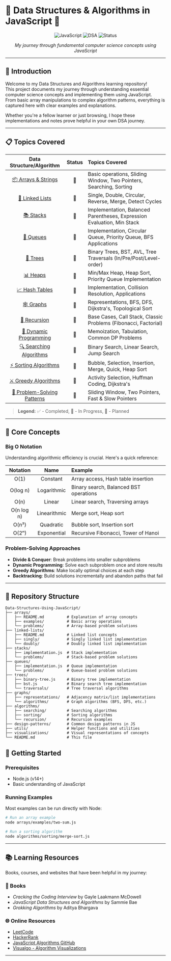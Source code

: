 # 🚀 Data Structures & Algorithms in JavaScript 🚀

<p align="center">
  <img src="https://img.shields.io/badge/Language-JavaScript-F7DF1E?style=for-the-badge&logo=javascript" alt="JavaScript"/>
  <img src="https://img.shields.io/badge/Focus-DSA-5C2D91?style=for-the-badge" alt="DSA"/>
  <img src="https://img.shields.io/badge/Status-In_Progress-4BC51D?style=for-the-badge" alt="Status"/>
</p>

<p align="center">
  <em>My journey through fundamental computer science concepts using JavaScript</em>
</p>

---

## 🌟 Introduction

Welcome to my Data Structures and Algorithms learning repository!  
This project documents my journey through understanding essential computer science concepts and implementing them using JavaScript.  
From basic array manipulations to complex algorithm patterns, everything is captured here with clear examples and explanations.

Whether you're a fellow learner or just browsing, I hope these implementations and notes prove helpful in your own DSA journey.

---

## 📋 Topics Covered

| Data Structure/Algorithm | Status | Topics Covered |
|:------------------------:|:------:|:--------------|
| [📦 Arrays & Strings](./arrays) |  📝 | Basic operations, Sliding Window, Two Pointers, Searching, Sorting |
| [🔗 Linked Lists](./linked-lists) |  📝 | Single, Double, Circular, Reverse, Merge, Detect Cycles |
| [📚 Stacks](./stacks) |  📝 | Implementation, Balanced Parentheses, Expression Evaluation, Min Stack |
| [🧺 Queues](./queues) |  📝 | Implementation, Circular Queue, Priority Queue, BFS Applications |
| [🌳 Trees](./trees) |  📝 | Binary Trees, BST, AVL, Tree Traversals (In/Pre/Post/Level-order) |
| [📊 Heaps](./heaps) |  📝 | Min/Max Heap, Heap Sort, Priority Queue Implementation |
| [📈 Hash Tables](./hash-tables) |  📝 | Implementation, Collision Resolution, Applications |
| [🕸️ Graphs](./graphs) |  📝 | Representations, BFS, DFS, Dijkstra's, Topological Sort |
| [🧩 Recursion](./recursion) |  📝 | Base Cases, Call Stack, Classic Problems (Fibonacci, Factorial) |
| [📝 Dynamic Programming](./dynamic-programming) |  📝 | Memoization, Tabulation, Common DP Problems |
| [🔍 Searching Algorithms](./searching) |  📝 | Binary Search, Linear Search, Jump Search |
| [⚡ Sorting Algorithms](./sorting) |  📝 | Bubble, Selection, Insertion, Merge, Quick, Heap Sort |
| [⚔️ Greedy Algorithms](./greedy) |  📝 | Activity Selection, Huffman Coding, Dijkstra's |
| [🧠 Problem-Solving Patterns](./patterns) |  📝 | Sliding Window, Two Pointers, Fast & Slow Pointers |

> **Legend:** ✅ - Completed, 🔄 - In Progress, 📝 - Planned

---

## 🔬 Core Concepts

### Big O Notation

Understanding algorithmic efficiency is crucial. Here's a quick reference:

| Notation | Name | Example |
|:--------:|:----:|:--------|
| O(1) | Constant | Array access, Hash table insertion |
| O(log n) | Logarithmic | Binary search, Balanced BST operations |
| O(n) | Linear | Linear search, Traversing arrays |
| O(n log n) | Linearithmic | Merge sort, Heap sort |
| O(n²) | Quadratic | Bubble sort, Insertion sort |
| O(2ⁿ) | Exponential | Recursive Fibonacci, Tower of Hanoi |

### Problem-Solving Approaches

- **Divide & Conquer**: Break problems into smaller subproblems
- **Dynamic Programming**: Solve each subproblem once and store results
- **Greedy Algorithms**: Make locally optimal choices at each step
- **Backtracking**: Build solutions incrementally and abandon paths that fail

---

## 📁 Repository Structure

```plaintext
Data-Structures-Using-JavaScript/
├── arrays/
│   ├── README.md          # Explanation of array concepts
│   ├── examples/          # Basic array operations
│   └── problems/          # Array-based problem solutions
├── linked-lists/
│   ├── README.md          # Linked list concepts
│   ├── singly/            # Singly linked list implementation
│   └── doubly/            # Doubly linked list implementation
├── stacks/
│   ├── implementation.js  # Stack implementation
│   └── problems/          # Stack-based problem solutions
├── queues/
│   ├── implementation.js  # Queue implementation
│   └── problems/          # Queue-based problem solutions
├── trees/
│   ├── binary-tree.js     # Binary tree implementation
│   ├── bst.js             # Binary search tree implementation
│   └── traversals/        # Tree traversal algorithms
├── graphs/
│   ├── representations/   # Adjacency matrix/list implementations
│   └── algorithms/        # Graph algorithms (BFS, DFS, etc.)
├── algorithms/
│   ├── searching/         # Searching algorithms
│   ├── sorting/           # Sorting algorithms
│   └── recursion/         # Recursion examples
├── design-patterns/       # Common design patterns in JS
├── utils/                 # Helper functions and utilities
├── visualizations/        # Visual representations of concepts
└── README.md              # This file

```

## 🚀 Getting Started

### Prerequisites

- Node.js (v14+)
- Basic understanding of JavaScript

### Running Examples

Most examples can be run directly with Node:

```bash
# Run an array example
node arrays/examples/two-sum.js

# Run a sorting algorithm
node algorithms/sorting/merge-sort.js

```
---

## 📚 Learning Resources
Books, courses, and websites that have been helpful in my journey:

### 📖 Books
- *Cracking the Coding Interview* by Gayle Laakmann McDowell
- *JavaScript Data Structures and Algorithms* by Sammie Bae
- *Grokking Algorithms* by Aditya Bhargava

### 🌐 Online Resources
- [LeetCode](https://leetcode.com/)
- [HackerRank](https://www.hackerrank.com/)
- [JavaScript Algorithms GitHub](https://github.com/trekhleb/javascript-algorithms)
- [Visualgo - Algorithm Visualizations](https://visualgo.net/)
---
